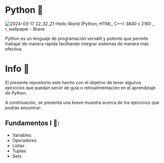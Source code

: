 # Python 🐍
![2024-03-17 22_32_21-Hello World (Python, HTML, C++)  3840 x 2160  _ r_wallpaper - Brave](https://github.com/John-Arbaiza/Python_Ejercicios/assets/94189760/7e40d24f-e2fd-4abd-9cb9-3989dccc041e)

Python es un lenguaje de programación versátil y potente que permite trabajar de manera rápida facilitando integrar sistemas de manera más efectiva.

# Info 📄
 El presente repositorio este hecho con el objetivo de tener algunos ejercicios que puedan servir de guía o retroalimentación en el aprendizaje de Python.
 
 A continuación, se presenta una breve muestra acerca de los ejercicios que podrás encontrar:
  ## Fundamentos I 🤯:
  * Variables
  * Operadores
  * Listas
  * Tuplas
  * Sets
    
   
  

